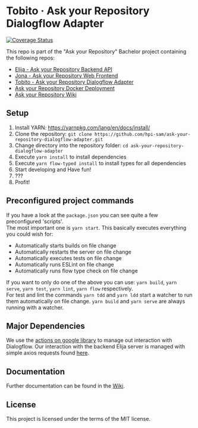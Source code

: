 # Tobito &middot; Ask your Repository Dialogflow Adapter
[![Coverage Status](https://coveralls.io/repos/github/hpi-sam/ask-your-repository-dialogflow-adapter/badge.svg?branch=master)](https://coveralls.io/github/hpi-sam/ask-your-repository-dialogflow-adapter?branch=master)

This repo is part of the "Ask your Repository" Bachelor project containing the following repos:  
- [Elija - Ask your Repository Backend API](https://github.com/hpi-sam/ask-your-repository-api)  
- [Jona - Ask your Repository Web Frontend](https://github.com/hpi-sam/ask-your-repository-web)  
- [Tobito - Ask your Repository Dialogflow Adapter](https://github.com/hpi-sam/ask-your-repository-dialogflow-adapter)  
- [Ask your Repository Docker Deployment](https://github.com/hpi-sam/ask-your-repository-docker)  
- [Ask your Repository Wiki](https://github.com/hpi-sam/BP2018HG1)  

## Setup
1. Install YARN: https://yarnpkg.com/lang/en/docs/install/
2. Clone the repository: `git clone https://github.com/hpi-sam/ask-your-repository-dialogflow-adapter.git`
3. Change directory into the repository folder: `cd ask-your-repository-dialogflow-adapter`
4. Execute `yarn install` to install dependencies
5. Execute `yarn flow-typed install` to install types for all dependencies
5. Start developing and Have fun!
6. ???
7. Profit!

## Preconfigured project commands

If you have a look at the `package.json` you can see quite a few preconfigured 'scripts'.  
The most important one is `yarn start`. This basically executes everything you could wish for:
* Automatically starts builds on file change
* Automatically restarts the server on file change
* Automatically executes tests on file change
* Automatically runs ESLint on file change
* Automatically runs flow type check on file change

If you want to only do one of the above you can use: `yarn build`, `yarn serve`, `yarn test`, `yarn lint`, `yarn flow` respectively.  
For test and lint the commands `yarn tdd` and `yarn ldd` start a watcher to run them automatically on file change. `yarn build` and `yarn serve` are always running with a watcher.

## Major Dependencies

We use the [actions on google library](https://www.npmjs.com/package/actions-on-google) to manage out interaction with Dialogflow.
Our interaction with the backend Elija server is managed with simple axios requests found [here](https://github.com/hpi-sam/ask-your-repository-dialogflow-adapter/blob/master/src/controller/RequestController.js). 

## Documentation

Further documentation can be found in the [Wiki](https://github.com/hpi-sam/ask-your-repository-dialogflow-adapter/wiki).

## License
This project is licensed under the terms of the MIT license.
